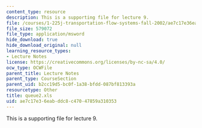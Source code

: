 ```yaml
---
content_type: resource
description: This is a supporting file for lecture 9.
file: /courses/1-225j-transportation-flow-systems-fall-2002/ae7c17e36eabddc8c47047859a310353_queue2.xls
file_size: 579072
file_type: application/msword
hide_download: true
hide_download_original: null
learning_resource_types:
- Lecture Notes
license: https://creativecommons.org/licenses/by-nc-sa/4.0/
ocw_type: OCWFile
parent_title: Lecture Notes
parent_type: CourseSection
parent_uid: b2cc19d5-bc0f-1a38-bfdd-087bf813393a
resourcetype: Other
title: queue2.xls
uid: ae7c17e3-6eab-ddc8-c470-47859a310353
---
```

This is a supporting file for lecture 9.